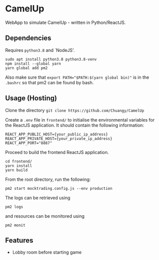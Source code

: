 # CamelUp
WebApp to simulate CamelUp - written in Python/ReactJS.

## Dependencies
Requires `python3.8` and `NodeJS'.
```
sudo apt install python3.8 python3.8-venv
npm install --global yarn
yarn global add pm2
```
Also make sure that `export PATH="$PATH:$(yarn global bin)"` is in the `.bashrc` so that pm2 can be found by bash.

## Usage (Hosting)
Clone the directory 
`git clone https://github.com/Chuangy/CamelUp`

Create a `.env` file in `frontend/` to initialise the environmental variables for the ReactJS application. It should contain the following information:
```
REACT_APP_PUBLIC_HOST={your_public_ip_address}
REACT_APP_PRIVATE_HOST={your_private_ip_address}
REACT_APP_PORT="8887"
```

Proceed to build the frontend ReactJS application.
```
cd frontend/
yarn install
yarn build
```
From the root directory, run the following:
```
pm2 start mocktrading.config.js --env production
```
The logs can be retrieved using
```
pm2 logs
```
and resources can be monitored using 
```
pm2 monit
```

## Features
- Lobby room before starting game
